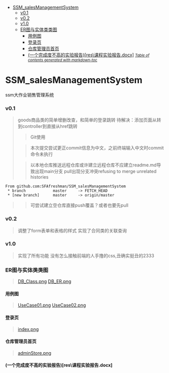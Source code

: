 - [SSM_salesManagementSystem](#ssm-salesmanagementsystem)
    + [v0.1](#v01)
    + [v0.2](#v02)
    + [v1.0](#v10)
    + [ER图与实体类类图](#er-------)
      - [用例图](#---)
      - [登录页](#---)
      - [仓库管理员首页](#-------)
      - [(一个完成度不高的实验报告)[res\课程实验报告.docx]](#---------------res-------docx-)
<small><i><a href='http://ecotrust-canada.github.io/markdown-toc/'>Table of contents generated with markdown-toc</a></i></small>
# SSM_salesManagementSystem
ssm大作业销售管理系统
### v0.1
> goods商品类的简单增删改查，和简单的登录跳转
>待解决：添加页面从转到controller到直接从href跳转
> >Git使用
> 
> >本次提交尝试更正commit信息为中文，之前终端输入中文时commit命令未执行
>
> >以本地仓库推送远程仓库或许建立远程仓库不应建立readme.md导致出现main分支
> > pull出现分支冲突refusing to merge unrelated histories
> 
```
From github.com:SFAfreshman/SSM_salesManagementSystem
 * branch            master     -> FETCH_HEAD
 * [new branch]      master     -> origin/master
```
> >可尝试建立空仓库直接push覆盖？或者也要先pull
### v0.2
> 调整了form表单和表格的样式
> 实现了合同类的关联查询
### v1.0
> 实现了所有功能
>没有怎么接触前端的人手撸的css,丑确实挺丑的2333
### ER图与实体类类图
>[DB_Class.png](res\DB_Class.png)
>[DB_ER.png](res\DB_ER.png)
#### 用例图
>[UseCase01.png](res\UseCase01.png)
>[UseCase02.png](res\UseCase02.png)
#### 登录页
>[index.png](res\index.png)
#### 仓库管理员首页
>[adminStore.png](res\adminStore.png)
#### (一个完成度不高的实验报告)[res\课程实验报告.docx]
